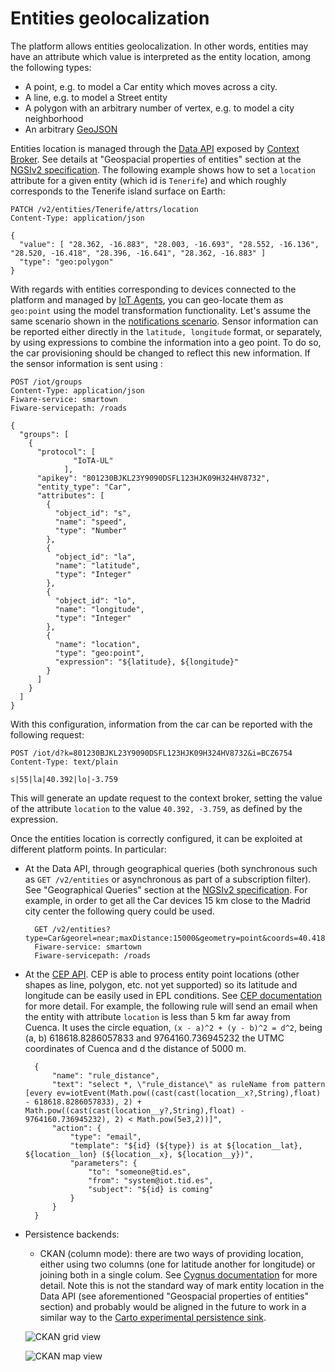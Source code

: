 # Entities geolocalization

The platform allows entities geolocalization. In other words, entities may have an attribute which 
value is interpreted as the entity location, among the following types:

- A point, e.g. to model a Car entity which moves across a city.
- A line, e.g. to model a Street entity
- A polygon with an arbitrary number of vertex, e.g. to model a city neighborhood
- An arbitrary [GeoJSON](http://geojson.org)

Entities location is managed through the [Data API](../data_api.md) exposed by [Context Broker](../context_broker.md). See details at "Geospacial properties of entities" section at the [NGSIv2 specification](http://telefonicaid.github.io/fiware-orion/api/v2/stable/). The following example
shows how to set a `location` attribute for a given entity (which id is `Tenerife`) and which roughly corresponds to the Tenerife island surface
on Earth:

    PATCH /v2/entities/Tenerife/attrs/location
    Content-Type: application/json

    {
      "value": [ "28.362, -16.883", "28.003, -16.693", "28.552, -16.136", "28.520, -16.418", "28.396, -16.641", "28.362, -16.883" ]
      "type": "geo:polygon"
    }


With regards with entities corresponding to devices connected to the platform and managed by [IoT Agents](../device_gateway.md), you can
geo-locate them as `geo:point` using the model transformation functionality. Let's assume the same scenario shown in the [notifications scenario](how_notifications_work.md).
Sensor information can be reported either directly in the `latitude, longitude` format, or separately, by using expressions to combine the information
into a geo point. To do so, the car provisioning should be changed to reflect this new information. If the sensor information is sent using :

    POST /iot/groups
    Content-Type: application/json
    Fiware-service: smartown
    Fiware-servicepath: /roads

    {
      "groups": [
        {
          "protocol": [
                  "IoTA-UL"
                ],
          "apikey": "801230BJKL23Y9090DSFL123HJK09H324HV8732",
          "entity_type": "Car",
          "attributes": [
            {
              "object_id": "s",
              "name": "speed",
              "type": "Number"
            },
            {
              "object_id": "la",
              "name": "latitude",
              "type": "Integer"
            },
            {
              "object_id": "lo",
              "name": "longitude",
              "type": "Integer"
            },
            {
              "name": "location",
              "type": "geo:point",
              "expression": "${latitude}, ${longitude}"
            }
          ]
        }
      ]
    }

With this configuration, information from the car can be reported with the following request:

    POST /iot/d?k=801230BJKL23Y9090DSFL123HJK09H324HV8732&i=BCZ6754
    Content-Type: text/plain

    s|55|la|40.392|lo|-3.759

This will generate an update request to the context broker, setting the value of the attribute `location` to the value
`40.392, -3.759`, as defined by the expression.

Once the entities location is correctly configured, it can be exploited at different platform points. In particular:

- At the Data API, through geographical queries (both synchronous such as
  `GET /v2/entities` or asynchronous as part of a subscription filter). See "Geographical Queries" section at the [NGSIv2 specification](http://telefonicaid.github.io/fiware-orion/api/v2/stable/). For example, in order to get all the Car devices 15 km close to the Madrid city center the
  following query could be used.

        GET /v2/entities?type=Car&georel=near;maxDistance:15000&geometry=point&coords=40.418889,-3.691944 
        Fiware-service: smartown
        Fiware-servicepath: /roads

- At the [CEP API](../cep_api.md). CEP is able to process entity point locations
  (other shapes as line, polygon, etc. not yet supported) so its latitude and
  longitude can be easily used in EPL conditions. See [CEP documentation](https://github.com/telefonicaid/perseo-fe/blob/master/documentation/plain_rules.md#location-fields) for more detail. For example, the following rule will send an email when the entity with attribute `location` is 
  less than 5 km far away from Cuenca. It uses the circle equation, `(x - a)^2 + (y - b)^2 = d^2`, being (a, b) 618618.8286057833 and 
  9764160.736945232 the UTMC coordinates of Cuenca and d the distance of 5000 m.

		{
		    "name": "rule_distance",
		    "text": "select *, \"rule_distance\" as ruleName from pattern [every ev=iotEvent(Math.pow((cast(cast(location__x?,String),float) - 618618.8286057833), 2) + Math.pow((cast(cast(location__y?,String),float) - 9764160.736945232), 2) < Math.pow(5e3,2))]",
		    "action": {
		        "type": "email",
		        "template": "${id} (${type}) is at ${location__lat}, ${location__lon} (${location__x}, ${location__y})",
		        "parameters": {
		            "to": "someone@tid.es",
		            "from": "system@iot.tid.es",
		            "subject": "${id} is coming"
		        }
		    }
		} 

- Persistence backends:
    - CKAN (column mode): there are two ways of providing location, either using two columns (one for latitude
    another for longitude) or joining both in a single colum. See [Cygnus documentation](https://fiware-cygnus.readthedocs.io/en/master/cygnus-ngsi/flume_extensions_catalogue/ngsi_ckan_sink/index.html#section2.3.4) for more detail. Note this is not the standard way of mark entity location in the Data API (see aforementioned "Geospacial properties of entities" section) and probably would be aligned in the
    future to work in a similar way to the [Carto experimental persistence sink](http://fiware-cygnus.readthedocs.io/en/master/cygnus-ngsi/flume_extensions_catalogue/ngsi_cartodb_sink/index.html#section2.3.6).

    ![CKAN grid view](images/ckan_grid_geolocation_example.png)

    ![CKAN map view](images/ckan_map_geolocation_example.png)


<!--
To include in the Persisente backends section, once Carto sink would be ready for production usage:

  - Carto. Both point and arbitrary GeoJSON location are supported and correctly persisted
    at Carto. See [Cygnus documentation](http://fiware-cygnus.readthedocs.io/en/master/cygnus-ngsi/flume_extensions_catalogue/ngsi_cartodb_sink/index.html#section2.3.6) for more detail.
-->
